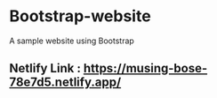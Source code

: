 # Bootstrap-website
A sample website using Bootstrap
 ## Netlify Link : https://musing-bose-78e7d5.netlify.app/
